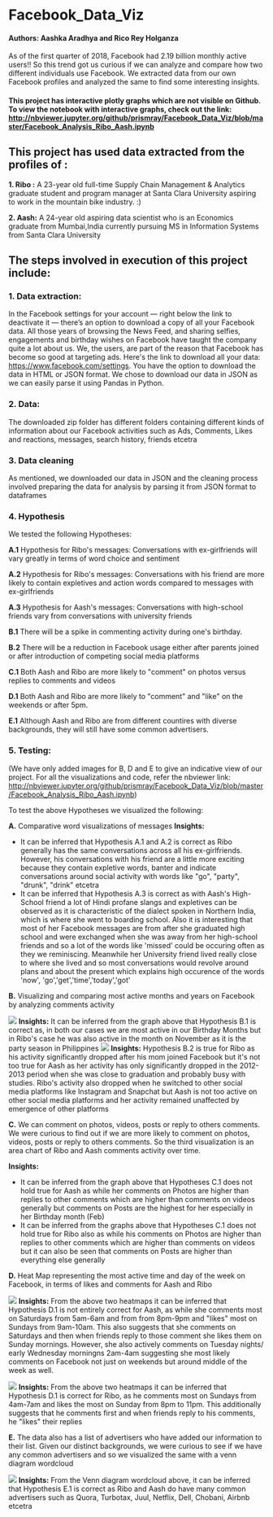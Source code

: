 # Facebook_Data_Viz

#### Authors: Aashka Aradhya and Rico Rey Holganza
As of the first quarter of 2018, Facebook had 2.19 billion monthly active users!!
So this trend got us curious if we can analyze and compare how two different individuals use Facebook. We extracted data from our own Facebook profiles and analyzed the same to find some interesting insights.

#### This project has interactive plotly graphs which are not visible on Github. To view the notebook with interactive graphs, check out the link: http://nbviewer.jupyter.org/github/prismray/Facebook_Data_Viz/blob/master/Facebook_Analysis_Ribo_Aash.ipynb

## **This project has used data extracted from the profiles of :**

**1. Ribo :** A 23-year old full-time Supply Chain Management & Analytics graduate student and program manager at Santa Clara University aspiring to work in the mountain bike industry. :)

**2. Aash:** A 24-year old aspiring data scientist who is an Economics graduate from Mumbai,India currently pursuing MS in Information Systems from Santa Clara University

## **The steps involved in execution of this project include:**

### **1. Data extraction:** 
In the Facebook settings for your account — right below the link to deactivate it — there’s an option to download a copy of all your Facebook data. All those years of browsing the News Feed, and sharing selfies, engagements and birthday wishes on Facebook have taught the company quite a lot about us. We, the users, are part of the reason that Facebook has become so good at targeting ads. Here's the link to download all your data: https://www.facebook.com/settings. You have the option to download the data in HTML or JSON format. We chose to download our data in JSON as we can easily parse it using Pandas in Python.

### **2. Data:** 
The downloaded zip folder has different folders containing different kinds of information about our Facebook activities such as Ads, Comments, Likes and reactions, messages, search history, friends etcetra

### **3. Data cleaning** 
As mentioned, we downloaded our data in JSON and the cleaning process involved preparing the data for analysis by parsing it from JSON format to dataframes

### **4. Hypothesis** 
We tested the following Hypotheses:

**A.1** Hypothesis for Ribo's messages: Conversations with ex-girlfriends will vary greatly in terms of word choice and sentiment

**A.2** Hypothesis for Ribo's messages: Conversations with his friend are more likely to contain expletives and action words compared to messages with ex-girlfriends

**A.3** Hypothesis for Aash's messages: Conversations with high-school friends vary from conversations with university friends

**B.1** There will be a spike in commenting activity during one's birthday.

**B.2** There will be a reduction in Facebook usage either after parents joined or after introduction of competing social media platforms

**C.1** Both Aash and Ribo are more likely to "comment" on photos versus replies to comments and videos

**D.1** Both Aash and Ribo are more likely to "comment" and "like" on the weekends or after 5pm.

**E.1** Although Aash and Ribo are from different countires with diverse backgrounds, they will still have some common advertisers.

### **5. Testing:** 
(We have only added images for B, D and E to give an indicative view of our project. For all the visualizations and code, refer the nbviewer link: http://nbviewer.jupyter.org/github/prismray/Facebook_Data_Viz/blob/master/Facebook_Analysis_Ribo_Aash.ipynb) 

To test the above Hypotheses we visualized the following:

**A.** Comparative word visualizations of messages
**Insights:** 
* It can be inferred that Hypothesis A.1 and A.2 is correct as Ribo generally has the same conversations across all his ex-girlfriends. However, his conversations with his friend are a little more exciting because they contain expletive words, banter and indicate conversations around social activity with words like "go", "party", "drunk", "drink" etcetra
* It can be inferred that Hypothesis A.3 is correct as with Aash's High-School friend a lot of Hindi profane slangs and expletives can be observed as it is characteristic of the dialect spoken in Northern India, which is where she went to boarding school. Also it is interesting that most of her Facebook messages are from after she graduated high school and were exchanged when she was away from her high-school friends and so a lot of the words like 'missed' could be occuring often as they we reminiscing. Meanwhile her University friend lived really close to where she lived and so most conversations would revolve around plans and about the present which explains high occurence of the words 'now', 'go','get','time','today','got'

**B.** Visualizing and comparing most active months and years on Facebook by analyzing comments activity

![](Images/B.1_Facebook_activity_over_years.png)
**Insights:** It can be inferred from the graph above that Hypothesis B.1 is correct as, in both our cases we are most active in our Birthday Months but in Ribo's case he was also active in the month on November as it is the party season in Philippines
![](Images/B.2_Facebook_activity_over_months.png)
**Insights:** Hypothesis B.2 is true for Ribo as his activity significantly dropped after his mom joined Facebook but it's not too true for Aash as her activity has only significantly dropped in the 2012-2013 period when she was close to graduation and probably busy with studies. Ribo's activity also dropped when he switched to other social media platforms like Instagram and Snapchat but Aash is not too active on other social media platforms and her activity remained unaffected by emergence of other platforms

**C.** We can comment on photos, videos, posts or reply to others comments. We were curious to find out if we are more likely to comment on photos, videos, posts or reply to others comments. So the third visualization is an area chart of Ribo and Aash comments activity over time.

**Insights:**
* It can be inferred from the graph above that Hypotheses C.1 does not hold true for Aash as while her comments on Photos are higher than replies to other comments which are higher than comments on videos generally but comments on Posts are the highest for her especially in her Birthday month (Feb)
* It can be inferred from the graphs above that Hypotheses C.1 does not hold true for Ribo also as while his comments on Photos are higher than replies to other comments which are higher than comments on videos but it can also be seen that comments on Posts are higher than everything else generally

**D.** Heat Map representing the most active time and day of the week on Facebook, in terms of likes and comments for Aash and Ribo

![](Images/D.1.2_HeatMap_Facebook_Comments_Aash.png)
**Insights:** From the above two heatmaps it can be inferred that Hypothesis D.1 is not entirely correct for Aash, as while she comments most on Saturdays from 5am-6am and from from 8pm-9pm and "likes" most on Sundays from 9am-10am. This also suggests that she comments on Saturdays and then when friends reply to those comment she likes them on Sunday mornings. However, she also actively comments on Tuesday nights/ early Wednesday morningns 2am-4am suggesting she most likely comments on Facebook not just on weekends but around middle of the week as well.

![](Images/D.1.1_HeatMap_Facebook_Comments_Ribo.png)
**Insights:** From the above two heatmaps it can be inferred that Hypothesis D.1 is correct for Ribo, as he comments most on Sundays from 4am-7am and likes the most on Sunday from 8pm to 11pm. This additionally suggests that he comments first and when friends reply to his comments, he "likes" their replies

**E.** The data also has a list of advertisers who have added our information to their list. Given our distinct backgrounds, we were curious to see if we have any common advertisers and so we visualized the same with a venn diagram wordcloud

![](Images/E.1_Common_Advertisers_VennWordcloud.png)
**Insights:** From the Venn diagram wordcloud above, it can be inferred that Hypothesis E.1 is correct as Ribo and Aash do have many common advertisers such as Quora, Turbotax, Juul, Netflix, Dell, Chobani, Airbnb etcetra

